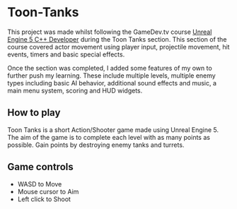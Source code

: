 # Toon-Tanks

This project was made whilst following the GameDev.tv course [Unreal Engine 5 C++ Developer](https://www.udemy.com/course/unrealcourse/) during the Toon Tanks section. This section of the course covered actor movement using player input, projectile movement, hit events, timers and basic special effects.

Once the section was completed, I added some features of my own to further push my learning. These include multiple levels, multiple enemy types including basic AI behavior, additional sound effects and music, a main menu system, scoring and HUD widgets. 

## How to play

Toon Tanks is a short Action/Shooter game made using Unreal Engine 5. The aim of the game is to complete each level with as many points as possible. Gain points by destroying enemy tanks and turrets.

## Game controls

- WASD to Move
- Mouse cursor to Aim
- Left click to Shoot
